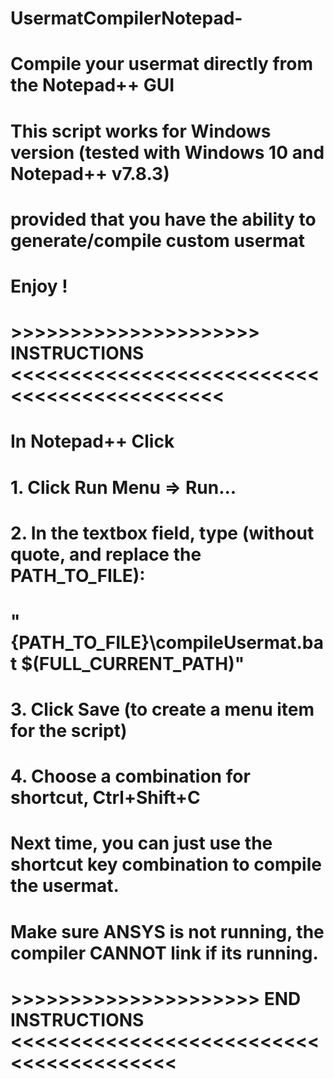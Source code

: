 # UsermatCompilerNotepad-
# Compile your usermat directly from the Notepad++ GUI
# This script works for Windows version (tested with Windows 10 and Notepad++ v7.8.3)
#     provided that you have the ability to generate/compile custom usermat
#
# Enjoy !
# >>>>>>>>>>>>>>>>>>>>>  INSTRUCTIONS  <<<<<<<<<<<<<<<<<<<<<<<<<<<<<<<<<<<<<<<<<<<<
# In Notepad++ Click 
#       1. Click Run Menu => Run...
#       2. In the textbox field, type (without quote, and replace the PATH_TO_FILE): 
#             "{PATH_TO_FILE}\compileUsermat.bat $(FULL_CURRENT_PATH)"
#       3. Click Save (to create a menu item for the script)
#       4. Choose a combination for shortcut, Ctrl+Shift+C
#
# Next time, you can just use the shortcut key combination to compile the usermat.
# Make sure ANSYS is not running, the compiler CANNOT link if its running.
#
# >>>>>>>>>>>>>>>>>>>>>  END INSTRUCTIONS  <<<<<<<<<<<<<<<<<<<<<<<<<<<<<<<<<<<<<<<<
#

